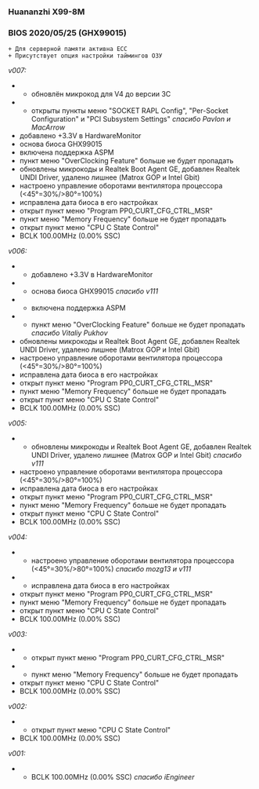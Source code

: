 ### Huananzhi X99-8M
### BIOS 2020/05/25 (GHX99015)

    + Для серверной памяти активна ECC
    + Присутствует опция настройки таймингов ОЗУ

*v007:*
* + обновлён микрокод для V4 до версии 3C
* + открыты пункты меню "SOCKET RAPL Config", "Per-Socket Configuration" и "PCI Subsystem Settings" *спасибо Pavlon и MacArrow*
* добавлено +3.3V в HardwareMonitor
* основа биоса GHX99015
* включена поддержка ASPM
* пункт меню "OverClocking Feature" больше не будет пропадать
* обновлены микрокоды и Realtek Boot Agent GE, добавлен Realtek UNDI Driver, удалено лишнее (Matrox GOP и Intel Gbit)
* настроено управление оборотами вентилятора процессора (<45°=30%/>80°=100%)
* исправлена дата биоса в его настройках
* открыт пункт меню "Program PP0_CURT_CFG_CTRL_MSR"
* пункт меню "Memory Frequency" больше не будет пропадать
* открыт пункт меню "CPU C State Control"
* BCLK 100.00MHz (0.00% SSC)

*v006:*
* + добавлено +3.3V в HardwareMonitor
* + основа биоса GHX99015 *спасибо v111*
* + включена поддержка ASPM
* + пункт меню "OverClocking Feature" больше не будет пропадать *спасибо Vitaliy Pukhov*
* обновлены микрокоды и Realtek Boot Agent GE, добавлен Realtek UNDI Driver, удалено лишнее (Matrox GOP и Intel Gbit)
* настроено управление оборотами вентилятора процессора (<45°=30%/>80°=100%)
* исправлена дата биоса в его настройках
* открыт пункт меню "Program PP0_CURT_CFG_CTRL_MSR"
* пункт меню "Memory Frequency" больше не будет пропадать
* открыт пункт меню "CPU C State Control"
* BCLK 100.00MHz (0.00% SSC)

*v005:*
* + обновлены микрокоды и Realtek Boot Agent GE, добавлен Realtek UNDI Driver, удалено лишнее (Matrox GOP и Intel Gbit) *спасибо v111*
* настроено управление оборотами вентилятора процессора (<45°=30%/>80°=100%)
* исправлена дата биоса в его настройках
* открыт пункт меню "Program PP0_CURT_CFG_CTRL_MSR"
* пункт меню "Memory Frequency" больше не будет пропадать
* открыт пункт меню "CPU C State Control"
* BCLK 100.00MHz (0.00% SSC)

*v004:*
* + настроено управление оборотами вентилятора процессора (<45°=30%/>80°=100%) *спасибо mozg13 и v111*
* + исправлена дата биоса в его настройках
* открыт пункт меню "Program PP0_CURT_CFG_CTRL_MSR"
* пункт меню "Memory Frequency" больше не будет пропадать
* открыт пункт меню "CPU C State Control"
* BCLK 100.00MHz (0.00% SSC)

*v003:*
* + открыт пункт меню "Program PP0_CURT_CFG_CTRL_MSR"
* + пункт меню "Memory Frequency" больше не будет пропадать
* открыт пункт меню "CPU C State Control"
* BCLK 100.00MHz (0.00% SSC)

*v002:*
* + открыт пункт меню "CPU C State Control"
* BCLK 100.00MHz (0.00% SSC)

*v001:*
* + BCLK 100.00MHz (0.00% SSC) *спасибо iEngineer*
